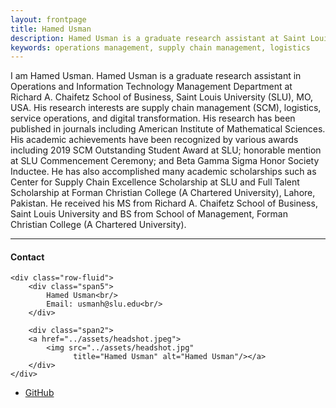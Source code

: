 ```yaml
---
layout: frontpage
title: Hamed Usman
description: Hamed Usman is a graduate research assistant at Saint Louis University, MO, USA. 
keywords: operations management, supply chain management, logistics
---
```


I am Hamed Usman. Hamed Usman is a graduate research assistant in Operations and Information Technology Management Department at Richard A. Chaifetz School of Business, Saint Louis University (SLU), MO, USA. His research interests are supply chain management (SCM), logistics, service operations, and digital transformation. His research has been published in journals including American Institute of Mathematical Sciences. His academic achievements have been recognized by various awards including 2019 SCM Outstanding Student Award at SLU; honorable mention at SLU Commencement Ceremony; and Beta Gamma Sigma Honor Society Inductee. He has also accomplished many academic scholarships such as Center for Supply Chain Excellence Scholarship at SLU and Full Talent Scholarship at Forman Christian College (A Chartered University), Lahore, Pakistan. He received his MS from Richard A. Chaifetz School of Business, Saint Louis University and BS from School of Management, Forman Christian College (A Chartered University).

---

<div class="container">
<h4><a name="contact"></a>Contact</h4>

    <div class="row-fluid">
        <div class="span5">
            Hamed Usman<br/>
            Email: usmanh@slu.edu<br/>
        </div>

        <div class="span2">
        <a href="../assets/headshot.jpeg">
            <img src="../assets/headshot.jpg"
                  title="Hamed Usman" alt="Hamed Usman"/></a>
        </div>
    </div>
</div>

<div class="navbar">
  <div class="navbar-inner">
      <ul class="nav">
          <li><a href="https://github.com/hamedusman">GitHub</a></li>
      </ul>
  </div>
</div>
